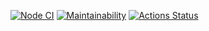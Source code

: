 [![Node CI](https://github.com/AlexBalykin/frontend-project-lvl3/workflows/Node%20CI/badge.svg)](https://github.com/AlexBalykin/frontend-project-lvl3/actions)
[![Maintainability](https://api.codeclimate.com/v1/badges/1865ec2c9f614c4b198c/maintainability)](https://codeclimate.com/github/AlexBalykin/frontend-project-lvl3/maintainability)
[![Actions Status](https://github.com/AlexBalykin/frontend-project-lvl3/workflows/hexlet-check/badge.svg)](https://github.com/AlexBalykin/frontend-project-lvl3/actions)